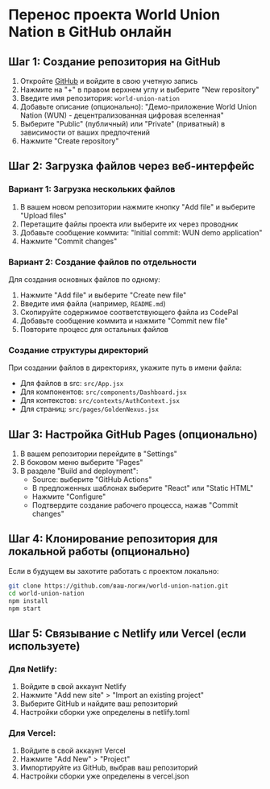 # Перенос проекта World Union Nation в GitHub онлайн

## Шаг 1: Создание репозитория на GitHub

1. Откройте [GitHub](https://github.com/) и войдите в свою учетную запись
2. Нажмите на "+" в правом верхнем углу и выберите "New repository"
3. Введите имя репозитория: `world-union-nation`
4. Добавьте описание (опционально): "Демо-приложение World Union Nation (WUN) - децентрализованная цифровая вселенная"
5. Выберите "Public" (публичный) или "Private" (приватный) в зависимости от ваших предпочтений
6. Нажмите "Create repository"

## Шаг 2: Загрузка файлов через веб-интерфейс

### Вариант 1: Загрузка нескольких файлов

1. В вашем новом репозитории нажмите кнопку "Add file" и выберите "Upload files"
2. Перетащите файлы проекта или выберите их через проводник
3. Добавьте сообщение коммита: "Initial commit: WUN demo application"
4. Нажмите "Commit changes"

### Вариант 2: Создание файлов по отдельности

Для создания основных файлов по одному:

1. Нажмите "Add file" и выберите "Create new file"
2. Введите имя файла (например, `README.md`)
3. Скопируйте содержимое соответствующего файла из CodePal
4. Добавьте сообщение коммита и нажмите "Commit new file"
5. Повторите процесс для остальных файлов

### Создание структуры директорий

При создании файлов в директориях, укажите путь в имени файла:
- Для файлов в src: `src/App.jsx`
- Для компонентов: `src/components/Dashboard.jsx`
- Для контекстов: `src/contexts/AuthContext.jsx`
- Для страниц: `src/pages/GoldenNexus.jsx`

## Шаг 3: Настройка GitHub Pages (опционально)

1. В вашем репозитории перейдите в "Settings"
2. В боковом меню выберите "Pages"
3. В разделе "Build and deployment":
   - Source: выберите "GitHub Actions"
   - В предложенных шаблонах выберите "React" или "Static HTML"
   - Нажмите "Configure"
   - Подтвердите создание рабочего процесса, нажав "Commit changes"

## Шаг 4: Клонирование репозитория для локальной работы (опционально)

Если в будущем вы захотите работать с проектом локально:

```bash
git clone https://github.com/ваш-логин/world-union-nation.git
cd world-union-nation
npm install
npm start
```

## Шаг 5: Связывание с Netlify или Vercel (если используете)

### Для Netlify:
1. Войдите в свой аккаунт Netlify
2. Нажмите "Add new site" > "Import an existing project"
3. Выберите GitHub и найдите ваш репозиторий
4. Настройки сборки уже определены в netlify.toml

### Для Vercel:
1. Войдите в свой аккаунт Vercel
2. Нажмите "Add New" > "Project"
3. Импортируйте из GitHub, выбрав ваш репозиторий
4. Настройки сборки уже определены в vercel.json